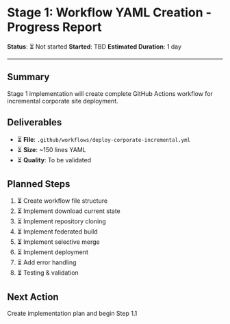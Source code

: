 # Stage 1: Workflow YAML Creation - Progress Report

**Status**: ⏳ Not started
**Started**: TBD
**Estimated Duration**: 1 day

---

## Summary

Stage 1 implementation will create complete GitHub Actions workflow for incremental corporate site deployment.

## Deliverables

- ⏳ **File**: `.github/workflows/deploy-corporate-incremental.yml`
- ⏳ **Size**: ~150 lines YAML
- ⏳ **Quality**: To be validated

## Planned Steps

1. ⏳ Create workflow file structure
2. ⏳ Implement download current state
3. ⏳ Implement repository cloning
4. ⏳ Implement federated build
5. ⏳ Implement selective merge
6. ⏳ Implement deployment
7. ⏳ Add error handling
8. ⏳ Testing & validation

## Next Action

Create implementation plan and begin Step 1.1
